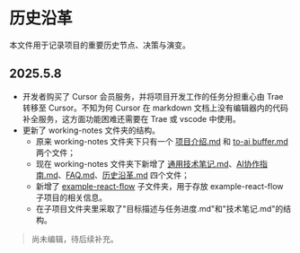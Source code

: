 # 历史沿革

本文件用于记录项目的重要历史节点、决策与演变。

## 2025.5.8

- 开发者购买了 Cursor 会员服务，并将项目开发工作的任务分担重心由 Trae 转移至 Cursor。不知为何 Cursor 在 markdown 文档上没有编辑器内的代码补全服务，这方面功能困难还需要在 Trae 或 vscode 中使用。
- 更新了 working-notes 文件夹的结构。
	- 原来 working-notes 文件夹下只有一个 [项目介绍.md](项目介绍.md) 和 [to-ai buffer.md](to-ai%20buffer.md) 两个文件；
	- 现在 working-notes 文件夹下新增了 [通用技术笔记.md](通用技术笔记.md)、[AI协作指南.md](AI协作指南.md)、[FAQ.md](FAQ.md)、[历史沿革.md](历史沿革.md) 四个文件；
	- 新增了 [example-react-flow](example-react-flow) 子文件夹，用于存放 example-react-flow 子项目的相关信息。
	- 在子项目文件夹里采取了"目标描述与任务进度.md"和"技术笔记.md"的结构。

> 尚未编辑，待后续补充。 